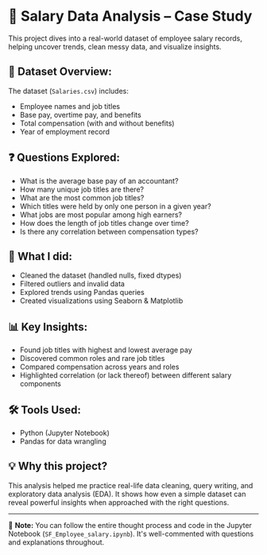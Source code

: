 # 🧾 Salary Data Analysis – Case Study

This project dives into a real-world dataset of employee salary records, helping uncover trends, clean messy data, and visualize insights.

## 📂 Dataset Overview:
The dataset (`Salaries.csv`) includes:
- Employee names and job titles
- Base pay, overtime pay, and benefits
- Total compensation (with and without benefits)
- Year of employment record

## ❓ Questions Explored:
- What is the average base pay of an accountant?
- How many unique job titles are there?
- What are the most common job titles?
- Which titles were held by only one person in a given year?
- What jobs are most popular among high earners?
- How does the length of job titles change over time?
- Is there any correlation between compensation types?

## 🧹 What I did:
- Cleaned the dataset (handled nulls, fixed dtypes)
- Filtered outliers and invalid data
- Explored trends using Pandas queries
- Created visualizations using Seaborn & Matplotlib

## 📊 Key Insights:
- Found job titles with highest and lowest average pay
- Discovered common roles and rare job titles
- Compared compensation across years and roles
- Highlighted correlation (or lack thereof) between different salary components

## 🛠️ Tools Used:
- Python (Jupyter Notebook)
- Pandas for data wrangling

## 💡 Why this project?
This analysis helped me practice real-life data cleaning, query writing, and exploratory data analysis (EDA). It shows how even a simple dataset can reveal powerful insights when approached with the right questions.

---

📝 **Note:** You can follow the entire thought process and code in the Jupyter Notebook (`SF_Employee_salary.ipynb`). It's well-commented with questions and explanations throughout.
